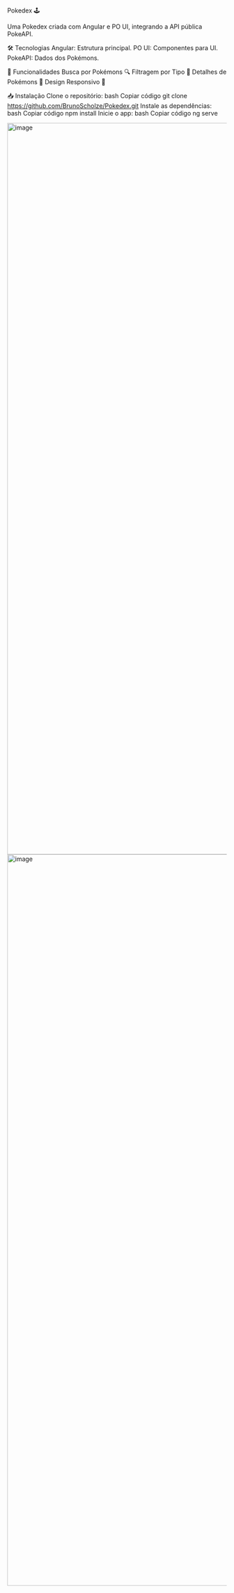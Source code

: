 Pokedex 🕹️


Uma Pokedex criada com Angular e PO UI, integrando a API pública PokeAPI.

🛠 Tecnologias
Angular: Estrutura principal.
PO UI: Componentes para UI.
PokeAPI: Dados dos Pokémons.

🚀 Funcionalidades
Busca por Pokémons 🔍
Filtragem por Tipo 🔖
Detalhes de Pokémons 🐉
Design Responsivo 📱

📥 Instalação
Clone o repositório:
bash
Copiar código
git clone https://github.com/BrunoScholze/Pokedex.git
Instale as dependências:
bash
Copiar código
npm install
Inicie o app:
bash
Copiar código
ng serve


<img width="1680" alt="image" src="https://github.com/user-attachments/assets/6425396a-0e92-4dda-bbb3-17607db50b0e">


<img width="1680" alt="image" src="https://github.com/user-attachments/assets/5be332b1-44da-4fb5-934b-b48b60e43007">






